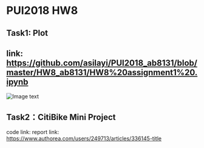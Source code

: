 # PUI2018 HW8
## Task1: Plot
## link: https://github.com/asilayi/PUI2018_ab8131/blob/master/HW8_ab8131/HW8%20assignment1%20.ipynb
![Image text](https://github.com/asilayi/PUI2018_ab8131/blob/master/HW8_ab8131/plot.png)
      
## Task2：CitiBike Mini Project
code link: 
report link: https://www.authorea.com/users/249713/articles/336145-title
